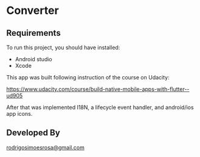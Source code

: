 # Converter

## Requirements
To run this project, you should have installed:
- Android studio
- Xcode

This app was built following instruction of the course on Udacity:

https://www.udacity.com/course/build-native-mobile-apps-with-flutter--ud905

After that was implemented I18N, a lifecycle event handler, and android/ios app icons.


## Developed By
rodrigosimoesrosa@gmail.com
